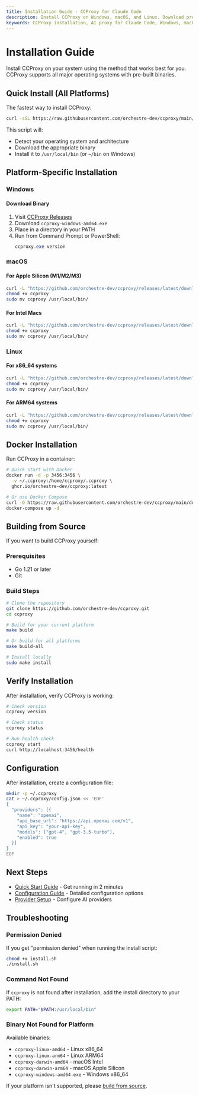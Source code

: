 ```yaml
---
title: Installation Guide - CCProxy for Claude Code
description: Install CCProxy on Windows, macOS, and Linux. Download pre-built binaries or build from source.
keywords: CCProxy installation, AI proxy for Claude Code, Windows, macOS, Linux, binary download, Docker
---
```


# Installation Guide

<SocialShare />

Install CCProxy on your system using the method that works best for you. CCProxy supports all major operating systems with pre-built binaries.

## Quick Install (All Platforms)

The fastest way to install CCProxy:

```bash
curl -sSL https://raw.githubusercontent.com/orchestre-dev/ccproxy/main/install.sh | bash
```

This script will:
- Detect your operating system and architecture
- Download the appropriate binary
- Install it to `/usr/local/bin` (or `~/bin` on Windows)

## Platform-Specific Installation

### Windows

#### Download Binary
1. Visit [CCProxy Releases](https://github.com/orchestre-dev/ccproxy/releases/latest)
2. Download `ccproxy-windows-amd64.exe`
3. Place in a directory in your PATH
4. Run from Command Prompt or PowerShell:
   ```powershell
   ccproxy.exe version
   ```

### macOS

#### For Apple Silicon (M1/M2/M3)
```bash
curl -L "https://github.com/orchestre-dev/ccproxy/releases/latest/download/ccproxy-darwin-arm64" -o ccproxy
chmod +x ccproxy
sudo mv ccproxy /usr/local/bin/
```

#### For Intel Macs
```bash
curl -L "https://github.com/orchestre-dev/ccproxy/releases/latest/download/ccproxy-darwin-amd64" -o ccproxy
chmod +x ccproxy
sudo mv ccproxy /usr/local/bin/
```

### Linux

#### For x86_64 systems
```bash
curl -L "https://github.com/orchestre-dev/ccproxy/releases/latest/download/ccproxy-linux-amd64" -o ccproxy
chmod +x ccproxy
sudo mv ccproxy /usr/local/bin/
```

#### For ARM64 systems
```bash
curl -L "https://github.com/orchestre-dev/ccproxy/releases/latest/download/ccproxy-linux-arm64" -o ccproxy
chmod +x ccproxy
sudo mv ccproxy /usr/local/bin/
```

## Docker Installation

Run CCProxy in a container:

```bash
# Quick start with Docker
docker run -d -p 3456:3456 \
  -v ~/.ccproxy:/home/ccproxy/.ccproxy \
  ghcr.io/orchestre-dev/ccproxy:latest

# Or use Docker Compose
curl -O https://raw.githubusercontent.com/orchestre-dev/ccproxy/main/docker-compose.yml
docker-compose up -d
```

## Building from Source

If you want to build CCProxy yourself:

### Prerequisites
- Go 1.21 or later
- Git

### Build Steps
```bash
# Clone the repository
git clone https://github.com/orchestre-dev/ccproxy.git
cd ccproxy

# Build for your current platform
make build

# Or build for all platforms
make build-all

# Install locally
sudo make install
```

## Verify Installation

After installation, verify CCProxy is working:

```bash
# Check version
ccproxy version

# Check status
ccproxy status

# Run health check
ccproxy start
curl http://localhost:3456/health
```

## Configuration

After installation, create a configuration file:

```bash
mkdir -p ~/.ccproxy
cat > ~/.ccproxy/config.json << 'EOF'
{
  "providers": [{
    "name": "openai",
    "api_base_url": "https://api.openai.com/v1",
    "api_key": "your-api-key",
    "models": ["gpt-4", "gpt-3.5-turbo"],
    "enabled": true
  }]
}
EOF
```

## Next Steps

- [Quick Start Guide](/guide/quick-start) - Get running in 2 minutes
- [Configuration Guide](/guide/configuration) - Detailed configuration options
- [Provider Setup](/providers/) - Configure AI providers

## Troubleshooting

### Permission Denied
If you get "permission denied" when running the install script:
```bash
chmod +x install.sh
./install.sh
```

### Command Not Found
If `ccproxy` is not found after installation, add the install directory to your PATH:
```bash
export PATH="$PATH:/usr/local/bin"
```

### Binary Not Found for Platform
Available binaries:
- `ccproxy-linux-amd64` - Linux x86_64
- `ccproxy-linux-arm64` - Linux ARM64
- `ccproxy-darwin-amd64` - macOS Intel
- `ccproxy-darwin-arm64` - macOS Apple Silicon
- `ccproxy-windows-amd64.exe` - Windows x86_64

If your platform isn't supported, please [build from source](#building-from-source).